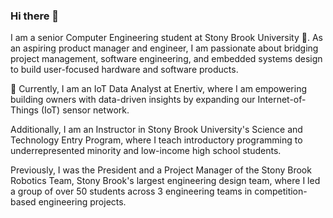 ### Hi there 👋

I am a senior Computer Engineering student at Stony Brook University 🌱. As an aspiring product manager and engineer, I am passionate about bridging project management, software engineering, and embedded systems design to build user-focused hardware and software products.

🔭 Currently, I am an IoT Data Analyst at Enertiv, where I am empowering building owners with data-driven insights by expanding our Internet-of-Things (IoT) sensor network.

Additionally, I am an Instructor in Stony Brook University's Science and Technology Entry Program, where I teach introductory programming to underrepresented minority and low-income high school students.

Previously, I was the President and a Project Manager of the Stony Brook Robotics Team, Stony Brook's largest engineering design team, where I led a group of over 50 students across 3 engineering teams in competition-based engineering projects.

<!--
**prangongh/prangongh** is a ✨ _special_ ✨ repository because its `README.md` (this file) appears on your GitHub profile.

Here are some ideas to get you started:

- 🔭 I’m currently working on ...
- 🌱 I’m currently learning ...
- 👯 I’m looking to collaborate on ...
- 🤔 I’m looking for help with ...
- 💬 Ask me about ...
- 📫 How to reach me: ...
- 😄 Pronouns: ...
- ⚡ Fun fact: ...
-->
